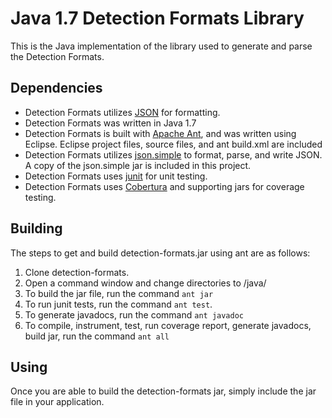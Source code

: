 # Java 1.7 Detection Formats Library

This is the Java implementation of the library used to generate and parse the
Detection Formats.

Dependencies
------
* Detection Formats utilizes [JSON](www.json.org) for formatting.
* Detection Formats was written in Java 1.7
* Detection Formats is built with [Apache Ant](http://ant.apache.org/), and was
written using Eclipse.  Eclipse project files, source files, and ant build.xml
are included
* Detection Formats utilizes [json.simple](http://code.google.com/p/json-simple/)
to format, parse, and write JSON.  A copy of the json.simple jar is included in
this project.
* Detection Formats uses [junit](http://junit.org/) for unit testing.
* Detection Formats uses [Cobertura](http://cobertura.github.io/cobertura/) and
supporting jars for coverage testing.

Building
------
The steps to get and build detection-formats.jar using ant are as follows:

1. Clone detection-formats.
2. Open a command window and change directories to /java/
3. To build the jar file, run the command `ant jar`
4. To run junit tests, run the command `ant test`.
5. To generate javadocs, run the command `ant javadoc`
6. To compile, instrument, test, run coverage report, generate javadocs, build
jar, run the command `ant all`

Using
-----
Once you are able to build the detection-formats jar, simply include the jar
file in your application.
